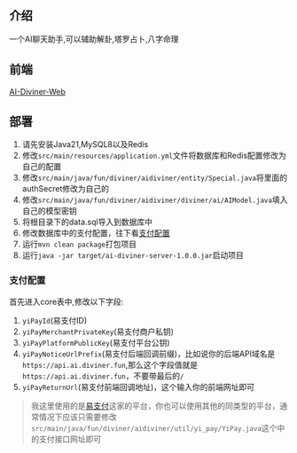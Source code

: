 ## 介绍
一个AI聊天助手,可以辅助解卦,塔罗占卜,八字命理
## 前端
[AI-Diviner-Web](https://github.com/AI-Diviner/AI-Diviner-Web)
## 部署
1. 请先安装Java21,MySQL8以及Redis
2. 修改`src/main/resources/application.yml`文件将数据库和Redis配置修改为自己的配置
3. 修改`src/main/java/fun/diviner/aidiviner/entity/Special.java`将里面的authSecret修改为自己的
4. 修改`src/main/java/fun/diviner/aidiviner/diviner/ai/AIModel.java`填入自己的模型密钥
5. 将根目录下的data.sql导入到数据库中
6. 修改数据库中的支付配置，往下看[支付配置](#支付配置)
7. 运行`mvn clean package`打包项目
8. 运行`java -jar target/ai-diviner-server-1.0.0.jar`启动项目
### 支付配置
首先进入core表中,修改以下字段:
1. `yiPayId`(易支付ID)
2. `yiPayMerchantPrivateKey`(易支付商户私钥)
3. `yiPayPlatformPublicKey`(易支付平台公钥)
4. `yiPayNoticeUrlPrefix`(易支付后端回调前缀)，比如说你的后端API域名是`https://api.ai.diviner.fun`,那么这个字段值就是`https://api.ai.diviner.fun`，不要带最后的`/`
5. `yiPayReturnUrl`(易支付前端回调地址)，这个输入你的前端网址即可
> 我这里使用的是[易支付](https://yi-pay.com/)这家的平台，你也可以使用其他的同类型的平台，通常情况下应该只需要修改`src/main/java/fun/diviner/aidiviner/util/yi_pay/YiPay.java`这个中的支付接口网址即可
